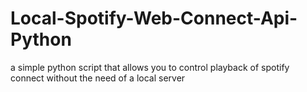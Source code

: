 # Local-Spotify-Web-Connect-Api-Python
a simple python script that allows you to control playback of spotify connect without the need of a local server
